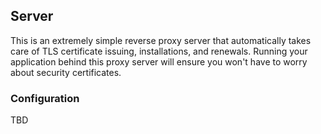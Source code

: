 ## Server

This is an extremely simple reverse proxy server that automatically takes care of TLS certificate issuing, installations, and renewals. Running your application behind this proxy server will ensure you won't have to worry about security certificates.

### Configuration

TBD